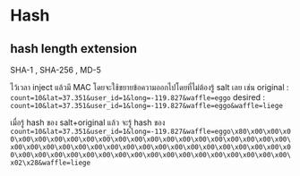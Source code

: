 Hash
======

hash length extension
-----

SHA-1 , SHA-256 , MD-5

ไว้เวลา inject แล้วมี MAC โดยจะใช้ขยายข้อความออกไปโดยที่ไม่ต้องรู้ salt เลย
เช่น
original : `count=10&lat=37.351&user_id=1&long=-119.827&waffle=eggo`
desired : `count=10&lat=37.351&user_id=1&long=-119.827&waffle=eggo&waffle=liege`

เมื่อรู้ hash ของ salt+original แล้ว จะรู้ hash ของ `count=10&lat=37.351&user_id=1&long=-119.827&waffle=eggo\x80\x00\x00\x00\x00\x00\x00\x00\x00\x00\x00\x00\x00\x00\x00\x00\x00\x00\x00\x00\x00\x00\x00\x00\x00\x00\x00\x00\x00\x00\x00\x00\x00\x00\x00\x00\x00\x00\x00\x00\x00\x00\x00\x00\x00\x00\x00\x00\x00\x00\x00\x00\x00\x00\x00\x00\x02\x28&waffle=liege`

